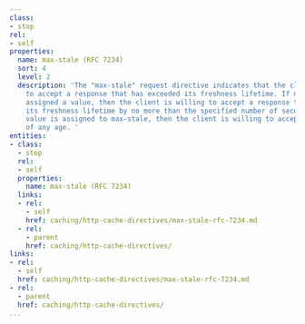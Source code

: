 ```yaml
---
class:
- stop
rel:
- self
properties:
  name: max-stale (RFC 7234)
  sort: 4
  level: 2
  description: 'The "max-stale" request directive indicates that the client is willing
    to accept a response that has exceeded its freshness lifetime. If max-stale is
    assigned a value, then the client is willing to accept a response that has exceeded
    its freshness lifetime by no more than the specified number of seconds. If no
    value is assigned to max-stale, then the client is willing to accept a stale response
    of any age. '
entities:
- class:
  - stop
  rel:
  - self
  properties:
    name: max-stale (RFC 7234)
  links:
  - rel:
    - self
    href: caching/http-cache-directives/max-stale-rfc-7234.md
  - rel:
    - parent
    href: caching/http-cache-directives/
links:
- rel:
  - self
  href: caching/http-cache-directives/max-stale-rfc-7234.md
- rel:
  - parent
  href: caching/http-cache-directives/
...
```

